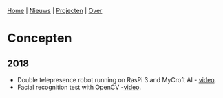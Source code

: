 [Home](/) | [Nieuws](/nieuws) | [Projecten](/projecten) | [Over](/over)

# Concepten

## 2018

* Double telepresence robot running on RasPi 3 and MyCroft AI - [video](https://www.youtube.com/watch?v=a_iK5nGr4y4).
* Facial recognition test with OpenCV -[video](https://www.youtube.com/watch?v=d4_TjZ5wRGg).
